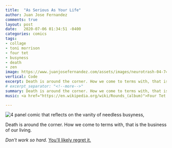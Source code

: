 ```yaml
---
title:  "As Serious As Your Life"
author: Juan Jose Fernandez
comments: true
layout: post
date:   2020-07-06 01:34:51 -0400
categories: comics
tags:
- collage
- toni morrison
- four tet
- busyness
- death
- zen 
image: https://www.juanjosefernandez.com/assets/images/neurotrash-04-740.png
vertical: Code
excerpt: Death is around the corner. How we come to terms with, that is the business of our living.
# excerpt_separator: "<!--more-->"
summary: Death is around the corner. How we come to terms with, that is the business of our living.
music: <a href="https://en.wikipedia.org/wiki/Rounds_(album)">Four Tet - Rounds</a>

---
```

<style>
.bar{
    height: 10px;
    background: #bc4e9c;  /* fallback for old browsers */
    background: -webkit-linear-gradient(to top, #f80759, #bc4e9c);  /* Chrome 10-25, Safari 5.1-6 */
    background: linear-gradient(to top, #f80759, #bc4e9c); /* W3C, IE 10+/ Edge, Firefox 16+, Chrome 26+, Opera 12+, Safari 7+ */
    }
</style>

![4 panel comic that reflects on the vanity of needless busyness,](https://www.juanjosefernandez.com/assets/images/neurotrash-04-740.png)

Death is around the corner. How we come to terms with, that is the business of our living.

*Don't work so hard.* [You'll likely regret it.](https://www.theguardian.com/lifeandstyle/2012/feb/01/top-five-regrets-of-the-dying)


